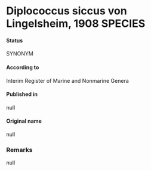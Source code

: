 Diplococcus siccus von Lingelsheim, 1908 SPECIES
=======

#### Status
SYNONYM

#### According to
Interim Register of Marine and Nonmarine Genera

#### Published in
null

#### Original name
null

### Remarks
null